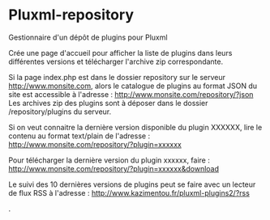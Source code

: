# Pluxml-repository
Gestionnaire d'un dépôt de plugins pour Pluxml

Crée une page d'accueil pour afficher la liste de plugins dans leurs différentes versions et télécharger l'archive zip correspondante.

Si la page index.php est dans le dossier repository sur le serveur http://www.monsite.com, alors le catalogue de plugins au format JSON du site est accessible à l'adresse :
http://www.monsite.com/repository/?json
Les archives zip des plugins sont à déposer dans le dossier /repository/plugins du serveur.

Si on veut connaitre la dernière version disponible du plugin XXXXXX, lire le contenu au format text/plain de l'adresse :
http://www.monsite.com/repository/?plugin=xxxxxx

Pour télécharger la dernière version du plugin xxxxxx, faire :
http://www.monsite.com/repository/?plugin=xxxxxx&download

Le suivi des 10 dernières versions de plugins peut se faire avec un lecteur de flux RSS à l'adresse :
http://www.kazimentou.fr/pluxml-plugins2/?rss

.
